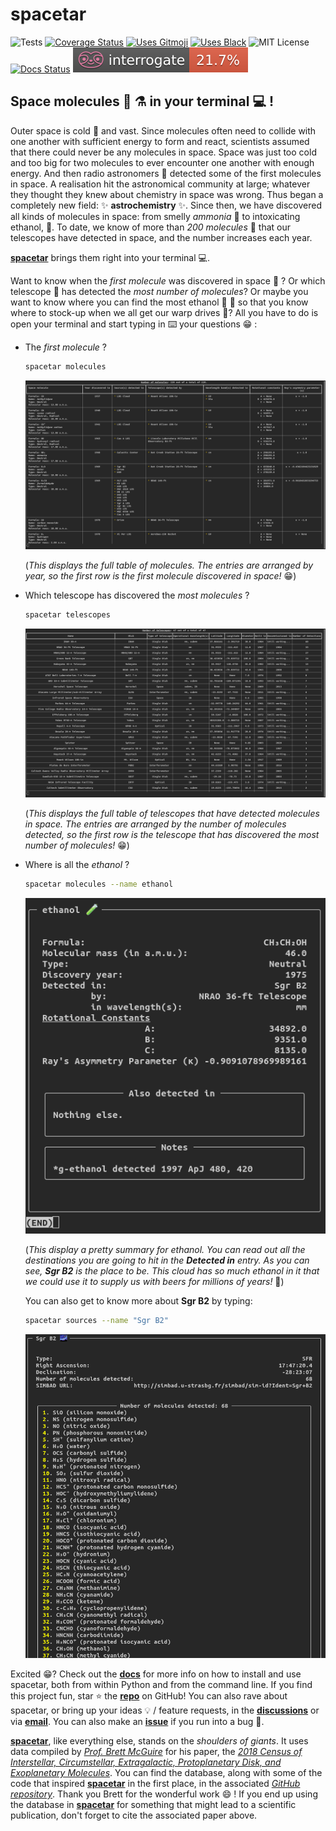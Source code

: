 # spacetar

![Tests][tests]
[![Coverage Status][coveralls-badge]][coveralls]
[![Uses Gitmoji][gitmoji-badge]][gitmoji]
[![Uses Black][black-badge]][black]
![MIT License][license-badge]
[![Docs Status][docs-badge]][docs]
[![Docs Coverage][interrogate-badge]][interrogate]

## Space molecules :test_tube: :alembic: in your terminal :computer: !

Outer space is cold :cold_face: and vast. Since molecules often need to collide with one another with sufficient energy to form and react, scientists assumed that there could never be any molecules in space. Space was just too cold and too big for two molecules to ever encounter one another with enough energy. And then radio astronomers :satellite: detected some of the first molecules in space. A realisation hit the astronomical community at large; whatever they thought they knew about chemistry in space was wrong. Thus began a completely new field: :sparkles: **astrochemistry** :sparkles:. Since then, we have discovered all kinds of molecules in space: from smelly *ammonia* :nauseated_face: to intoxicating ethanol, :beers:. To date, we know of more than *200 molecules* :exploding_head: that our telescopes have detected in space, and the number increases each year.

[**spacetar**][repo] brings them right into your terminal :computer:.

Want to know when the *first molecule* was discovered in space :1st_place_medal: ? Or which telescope :telescope: has detected the *most number of molecules*? Or maybe you want to know where you can find the most ethanol :beers: :wine_glass: so that you know where to stock-up when we all get our warp drives :space_invader:? All you have to do is open your terminal and start typing in :keyboard: your questions :grin: :

* The *first molecule* ?

    ```bash
    spacetar molecules
    ```

    ![Molecules Table][molecules-table]

    (*This displays the full table of molecules. The entries are arranged by year, so the first row is the first molecule discovered in space!* :grin:)

* Which telescope has discovered the *most molecules* ?

    ```bash
    spacetar telescopes
    ```

    ![Telescope Table][telescopes-table]

    (*This displays the full table of telescopes that have detected molecules in space. The entries are arranged by the number of molecules detected, so the first row is the telescope that has discovered the most number of molecules!* :grin:)

* Where is all the *ethanol* ?

    ```bash
    spacetar molecules --name ethanol
    ```

    ![Ethanol Summary][ethanol]

    (*This display a pretty summary for ethanol. You can read out all the destinations you are going to hit in the **Detected in** entry. As you can see, **Sgr B2** is the place to be. This cloud has so much ethanol in it that we could use it to supply us with beers for millions of years!* :beers:)

    You can also get to know more about **Sgr B2** by typing:

    ```bash
    spacetar sources --name "Sgr B2"
    ```

    ![Sgr B2 Summary][Sgr-B2]

Excited :grin:? Check out the [**docs**][docs] for more info on how to install and use spacetar, both from within Python and from the command line. If you find this project fun, star :star: the [**repo**][repo] on GitHub! You can also rave about spacetar, or bring up your ideas :bulb: / feature requests, in the [**discussions**][discuss] or via [**email**][me-email]. You can also make an [**issue**][issues] if you run into a bug :bug:.

[**spacetar**][repo], like everything else, stands on the *shoulders of giants*. It uses data compiled by [*Prof. Brett McGuire*][brett-github] for his paper, the [*2018 Census of Interstellar, Circumstellar, Extragalactic, Protoplanetary Disk, and Exoplanetary Molecules*][census-paper]. You can find the database, along with some of the code that inspired [**spacetar**][repo] in the first place, in the associated [*GitHub repository*][census-repo]. Thank you Brett for the wonderful work :smile: ! If you end up using the database in [**spacetar**][repo] for something that might lead to a scientific publication, don't forget to cite the associated paper above.

[gitmoji]: https://gitmoji.dev
[me-email]: ujjwalpanda97@gmail.com
[black]: https://github.com/psf/black
[docs]: https://spacetar.readthedocs.io
[me-github]: https://github.com/astrogewgaw
[brett-github]: https://github.com/bmcguir2
[me-twitter]: https://twitter.com/astrogewgaw
[repo]: https://github.com/astrogewgaw/spacetar
[census-paper]: https://doi.org/10.3847/1538-4365/aae5d2
[issues]: https://github.com/astrogewgaw/spacetar/issues
[interrogate]: https://interrogate.readthedocs.io/en/latest
[discuss]: https://github.com/astrogewgaw/spacetar/discussions
[census-repo]: https://github.com/bmcguir2/astromolecule_census
[license-badge]: https://img.shields.io/badge/License-MIT-green.svg
[coveralls]: https://coveralls.io/github/astrogewgaw/spacetar?branch=main
[black-badge]: https://img.shields.io/badge/code%20style-black-000000.svg
[docs-badge]: https://readthedocs.org/projects/spacetar/badge/?version=latest
[tests]: https://github.com/astrogewgaw/spacetar/actions/workflows/tests.yaml/badge.svg
[Sgr-B2]: https://raw.githubusercontent.com/astrogewgaw/spacetar/main/images/Sgr_B2.png
[ethanol]: https://raw.githubusercontent.com/astrogewgaw/spacetar/main/images/ethanol.png
[gitmoji-badge]: https://img.shields.io/badge/gitmoji-%20😜%20😍-FFDD67.svg?style=flat-square
[coveralls-badge]: https://coveralls.io/repos/github/astrogewgaw/spacetar/badge.svg?branch=main
[molecules-table]: https://raw.githubusercontent.com/astrogewgaw/spacetar/main/images/molecules_table.png
[telescopes-table]: https://raw.githubusercontent.com/astrogewgaw/spacetar/main/images/telescopes_table.png
[interrogate-badge]: https://raw.githubusercontent.com/astrogewgaw/spacetar/main/images/interrogate_badge.svg

